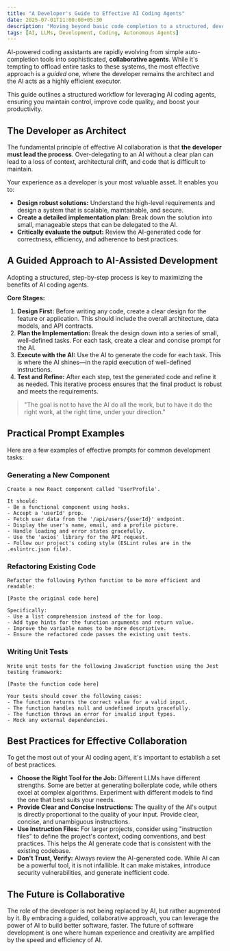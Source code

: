 ```yaml
---
title: "A Developer's Guide to Effective AI Coding Agents"
date: 2025-07-01T11:00:00+05:30
description: "Moving beyond basic code completion to a structured, developer-led workflow that harnesses the full potential of AI coding agents."
tags: [AI, LLMs, Development, Coding, Autonomous Agents]
---
```


AI-powered coding assistants are rapidly evolving from simple auto-completion tools into sophisticated, **collaborative agents**. While it's tempting to offload entire tasks to these systems, the most effective approach is a *guided* one, where the developer remains the architect and the AI acts as a highly efficient executor.

This guide outlines a structured workflow for leveraging AI coding agents, ensuring you maintain control, improve code quality, and boost your productivity.

## **The Developer as Architect**

The fundamental principle of effective AI collaboration is that **the developer must lead the process**. Over-delegating to an AI without a clear plan can lead to a loss of context, architectural drift, and code that is difficult to maintain.

Your experience as a developer is your most valuable asset. It enables you to:

*   **Design robust solutions:** Understand the high-level requirements and design a system that is scalable, maintainable, and secure.
*   **Create a detailed implementation plan:** Break down the solution into small, manageable steps that can be delegated to the AI.
*   **Critically evaluate the output:** Review the AI-generated code for correctness, efficiency, and adherence to best practices.

## **A Guided Approach to AI-Assisted Development**

Adopting a structured, step-by-step process is key to maximizing the benefits of AI coding agents.

**Core Stages:**

1.  **Design First:** Before writing any code, create a clear design for the feature or application. This should include the overall architecture, data models, and API contracts.
2.  **Plan the Implementation:** Break the design down into a series of small, well-defined tasks. For each task, create a clear and concise prompt for the AI.
3.  **Execute with the AI:** Use the AI to generate the code for each task. This is where the AI shines—in the rapid execution of well-defined instructions.
4.  **Test and Refine:** After each step, test the generated code and refine it as needed. This iterative process ensures that the final product is robust and meets the requirements.

> "The goal is not to have the AI do all the work, but to have it do the right work, at the right time, under your direction."

## **Practical Prompt Examples**

Here are a few examples of effective prompts for common development tasks:

### **Generating a New Component**

```
Create a new React component called 'UserProfile'.

It should:
- Be a functional component using hooks.
- Accept a 'userId' prop.
- Fetch user data from the '/api/users/{userId}' endpoint.
- Display the user's name, email, and a profile picture.
- Handle loading and error states gracefully.
- Use the 'axios' library for the API request.
- Follow our project's coding style (ESLint rules are in the .eslintrc.json file).
```

### **Refactoring Existing Code**

```
Refactor the following Python function to be more efficient and readable:

[Paste the original code here]

Specifically:
- Use a list comprehension instead of the for loop.
- Add type hints for the function arguments and return value.
- Improve the variable names to be more descriptive.
- Ensure the refactored code passes the existing unit tests.
```

### **Writing Unit Tests**

```
Write unit tests for the following JavaScript function using the Jest testing framework:

[Paste the function code here]

Your tests should cover the following cases:
- The function returns the correct value for a valid input.
- The function handles null and undefined inputs gracefully.
- The function throws an error for invalid input types.
- Mock any external dependencies.
```

## **Best Practices for Effective Collaboration**

To get the most out of your AI coding agent, it's important to establish a set of best practices.

*   **Choose the Right Tool for the Job:** Different LLMs have different strengths. Some are better at generating boilerplate code, while others excel at complex algorithms. Experiment with different models to find the one that best suits your needs.
*   **Provide Clear and Concise Instructions:** The quality of the AI's output is directly proportional to the quality of your input. Provide clear, concise, and unambiguous instructions.
*   **Use Instruction Files:** For larger projects, consider using "instruction files" to define the project's context, coding conventions, and best practices. This helps the AI generate code that is consistent with the existing codebase.
*   **Don't Trust, Verify:** Always review the AI-generated code. While AI can be a powerful tool, it is not infallible. It can make mistakes, introduce security vulnerabilities, and generate inefficient code.

## **The Future is Collaborative**

The role of the developer is not being replaced by AI, but rather augmented by it. By embracing a guided, collaborative approach, you can leverage the power of AI to build better software, faster. The future of software development is one where human experience and creativity are amplified by the speed and efficiency of AI.